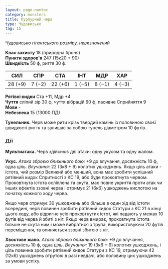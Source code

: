 ```yaml
---
layout: page-nontoc
category: monsters
title: Пурпурний черв
type: Чудовисько
tag: 15
---
```


_Чудовисько гігантського розміру, невизначений_

**Клас захисту** 18 (природна броня)    
**Пункти здоров'я** 247 (15к20 + 90)    
**Швидкість** 50 ф, риття 30 ф.

| СИЛ     | СПР    | СТА     | ІНТ    | МДР    | ХАР    |
| ------- | ------ | ------- | ------ | ------ | ------ |
| 28 (+9) | 7 (−2) | 22 (+6) | 1 (−5) | 8 (−1) | 4 (−3) |

**Рятівні кидки** Ста +11, Мдр +4    
**Чуття** сліпий зір 30 ф, чуття вібрацій 60 ф, пасивне Сприйняття 9    
**Мови** -    
**Небезпека** 15 (13000 ПД)

**Тунельник.** Черв може рити крізь твердий камінь із половиною своєї швидкості риття та залишає за собою тунель діаметром 10 футів.

### Дії
**Мультиатака.** Черв здійснює дві атаки: одну укусом та одну жалом.    

**Укус.** _Атака зброєю ближнього бою:_ +9 до влучання, досяжність 10 ф, одна ціль. _Влучання:_ 22 (3к8 + 9) колотих ушкоджень. Якщо ціль атаки - істота, чий розмір Великий або менший, вона має зробити успішний рятівний кидок Спритності з КС 19, або буде проковтнута червом. Проковтнута істота осліплена та скута, має повне укриття проти атак чи інших ефектів ззовні черва і отримує 21 (6к6) ушкоджень кислотою на початку кожного ходу черва.    

Якщо черв отримує 30 ушкоджень або більше в один хід від істоти всередині, черв повинен зробити рятівний кидок Статури з КС 21 в кінці цього ходу, або відригне усіх проковтнутих істот, які падають у межах 10 футів від черва й збиті з ніг. Якщо черв вмирає, проковтнута істота більше не скута ним і може вибратися з трупа, використовуючи 20 футів переміщення, та опиняється ззовні збитою з ніг.    

**Хвостове жало.** _Атака зброєю ближнього бою:_ +9 до влучання, досяжність 10 ф, одна ціль. _Влучання:_ 19 (3к6 + 9) колотих ушкоджень, і ціль повинна зробити рятівний кидок Статури з КС 19, отримуючи 42 (12к6) ушкоджень отрутою в разі невдачі, або половину цих ушкоджень за умови успіху.
